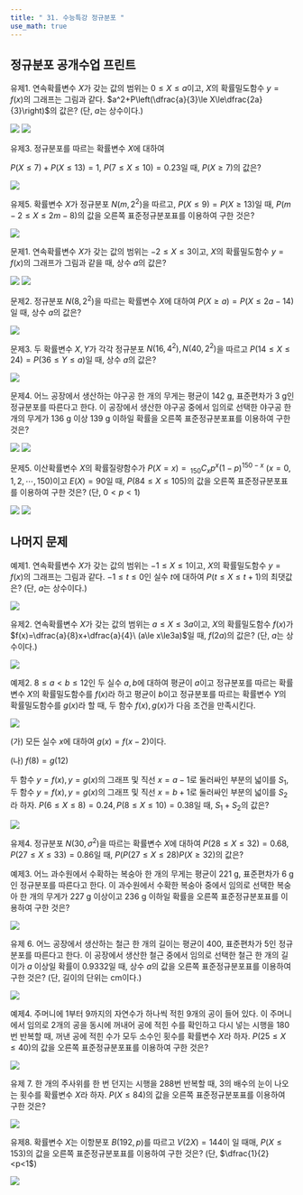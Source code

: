 ```yaml
---
title: " 31. 수능특강 정규분포 "
use_math: true
---
```



## 정규분포 공개수업 프린트

유제1. 연속확률변수 $X$가 갖는 값의 범위는 $0\le X\le a$이고, $X$의 확률밀도함수 $y=f(x)$의 그래프는 그림과 같다. $a^2+P\left(\dfrac{a}{3}\le X\le\dfrac{2a}{3}\right)$의 값은? (단, $a$는 상수이다.)

<img src="/assets/Pasted image 20240610222255.png"/>

<img src="/assets/Pasted image 20240612214219.png"/>

유제3. 정규분포를 따르는 확률변수 $X$에 대하여

 $P(X\le 7)+P(X\le 13)=1$, $P(7\le X\le 10)=0.23$일 때, $P(X\ge7)$의 값은?

<img src="/assets/Pasted image 20240612215322.png"/>

유제5. 확률변수 $X$가 정규분포 $N(m, 2^2)$을 따르고, $P(X\le 9)=P(X\ge13)$일 때, $P(m-2\le X\le 2m-8)$의 값을 오른쪽 표준정규분포표를 이용하여 구한 것은? 

<img src="/assets/Pasted image 20240610223016.png"/>

문제1. 연속확률변수 $X$가 갖는 값의 범위는 $-2\le X\le 3$이고, $X$의 확률밀도함수 $y=f(x)$의 그래프가 그림과 같을 때, 상수 $a$의 값은?

<img src="/assets/Pasted image 20240610223656.png"/>

<img src="/assets/Pasted image 20240612220919.png"/>

문제2. 정규분포 $N(8, 2^2)$을 따르는 확률변수 $X$에 대하여 $P(X\ge a)=P(X\le 2a-14)$일 때, 상수 $a$의 값은?

<img src="/assets/Pasted image 20240612220928.png"/>

문제3. 두 확률변수 $X, Y$가 각각 정규분포 $N(16, 4^2), N(40, 2^2)$을 따르고 $P(14\le X\le 24)=P(36\le Y\le a)$일 때, 상수 $a$의 값은?

<img src="/assets/Pasted image 20240612220938.png"/>

문제4. 어느 공장에서 생산하는 야구공 한 개의 무게는 평균이 142 g, 표준편차가 3 g인 정규분포를 따른다고 한다. 이 공장에서 생산한 야구공 중에서 임의로 선택한 야구공 한 개의 무게가 136 g 이상 139 g 이하일 확률을 오른쪽 표준정규분포표를 이용하여 구한 것은?

<img src="/assets/Pasted image 20240610223213.png"/>

<img src="/assets/Pasted image 20240612220947.png"/>

문제5. 이산확률변수 $X$의 확률질량함수가 $P(X=x)=\, _{150}C_xp^x(1-p)^{150-x}\ (x=0, 1, 2, \cdots, 150)$이고 $E(X)=90$일 때, $P(84\le X\le 105)$의 값을 오른쪽 표준정규분포표를 이용하여 구한 것은? (단, $0<p<1$)

<img src="/assets/Pasted image 20240610223016.png"/>

<img src="/assets/Pasted image 20240612220839.png"/>




## 나머지 문제

예제1. 연속확률변수 $X$가 갖는 값의 범위는 $-1\le X\le 1$이고, $X$의 확률밀도함수 $y=f(x)$의 그래프는 그림과 같다. $-1\le t\le0$인 실수 $t$에 대하여 $P(t\le X\le t+1)$의 최댓값은? (단, $a$는 상수이다.)

<img src="/assets/Pasted image 20240610222153.png"/>

유제2. 연속확률변수 $X$가 갖는 값의 범위는 $a\le X\le 3a$이고, $X$의 확률밀도함수 $f(x)$가 $f(x)=\dfrac{a}{8}x+\dfrac{a}{4}\ (a\le x\le3a)$일 때, $f(2a)$의 값은? (단, $a$는 상수이다.)

<img src="/assets/Pasted image 20240612214256.png"/>

예제2. $8\le a<b\le12$인 두 실수 $a, b$에 대하여 평균이 $a$이고 정규분포를 따르는 확률변수 $X$의 확률밀도함수를 $f(x)$라 하고 평균이 $b$이고 정규분포를 따르는 확률변수 $Y$의 확률밀도함수를 $g(x)$라 할 때, 두 함수 $f(x), g(x)$가 다음 조건을 만족시킨다. 

<img src="/assets/Pasted image 20240610222817.png"/>

(가) 모든 실수 $x$에 대하여 $g(x)=f(x-2)$이다. 

(나) $f(8)=g(12)$

두 함수 $y=f(x), y=g(x)$의 그래프 및 직선 $x=a-1$로 둘러싸인 부분의 넓이를 $S_1$, 두 함수 $y=f(x), y=g(x)$의 그래프 및 직선 $x=b+1$로 둘러싸인 부분의 넓이를 $S_2$라 하자. $P(6\le X\le 8)=0.24, P(8\le X\le 10)=0.38$일 때, $S_1+S_2$의 값은?

<img src="/assets/Pasted image 20240612214422.png"/>


유제4. 정규분포 $N(30,\sigma^2)$을 따르는 확률변수 $X$에 대하여 $P(28\le X\le 32)=0.68$, $P(27\le X\le 33)=0.86$일 때, $P(P(27\le X\le 28)P(X\ge 32)$의 값은?


예제3. 어느 과수원에서 수확하는 복숭아 한 개의 무게는 평균이 221 g, 표준편차가 6 g인 정규분포를 따른다고 한다. 이 과수원에서 수확한 복숭아 중에서 임의로 선택한 복숭아 한 개의 무게가 227 g 이상이고 236 g 이하일 확률을 오른쪽 표준정규분포표를 이용하여 구한 것은?

<img src="/assets/Pasted image 20240610223016.png"/>

유제 6. 어느 공장에서 생산하는 철근 한 개의 길이는 평균이 400, 표준편차가 5인 정규분포를 따른다고 한다. 이 공장에서 생산한 철근 중에서 임의로 선택한 철근 한 개의 길이가 $a$ 이상일 확률이 0.9332일 때, 상수 $a$의 값을 오른쪽 표준정규분포표를 이용하여 구한 것은? (단, 길이의 단위는 cm이다.)

<img src="/assets/Pasted image 20240610223213.png"/>

예제4. 주머니에 1부터 9까지의 자연수가 하나씩 적힌 9개의 공이 들어 있다. 이 주머니에서 임의로 2개의 공을 동시에 꺼내어 공에 적힌 수를 확인하고 다시 넣는 시행을 180번 반복할 때, 꺼낸 공에 적힌 수가 모두 소수인 횟수를 확률변수 $X$라 하자. $P(25\le X\le 40)$의 값을 오른쪽 표준정규분포표를 이용하여 구한 것은?

<img src="/assets/Pasted image 20240610223016.png"/>

유제 7. 한 개의 주사위를 한 번 던지는 시행을 288번 반복할 때, 3의 배수의 눈이 나오는 횟수를 확률변수 $X$라 하자. $P(X\le 84)$의 값을 오른쪽 표준정규분포표를 이용하여 구한 것은? 

<img src="/assets/Pasted image 20240610223016.png"/>

유제8. 확률변수 $X$는 이항분포 $B(192, p)$를 따르고 $V(2X)=144$이 일 때매, $P(X\le 153)$의 값을 오른쪽 표준정규분포표를 이용하여 구한 것은? (단, $\dfrac{1}{2}<p<1$)

<img src="/assets/Pasted image 20240610223016.png"/>